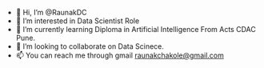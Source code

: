 - 👋 Hi, I’m @RaunakDC
- 👀 I’m interested in Data Scientist Role
- 🌱 I’m currently learning Diploma in Artificial Intelligence From Acts CDAC Pune.
- 💞️ I’m looking to collaborate on Data Scinece.
- 📫 You can reach me through gmail raunakchakole@gmail.com

<!---
RaunakDC/RaunakDC is a ✨ special ✨ repository because its `README.md` (this file) appears on your GitHub profile.
You can click the Preview link to take a look at your changes.
--->
